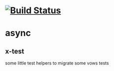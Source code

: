 [![Build Status](https://travis-ci.org/x-component/x-test.png?v0.0.1)](https://travis-ci.org/x-component/x-test)
=======================================================================================================


# async

x-test
------

some little test helpers to migrate some vows tests
